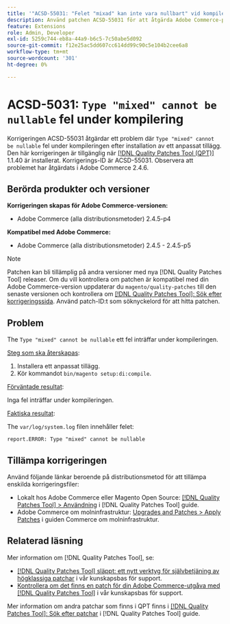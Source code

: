 ```yaml
---
title: '"ACSD-55031: "Felet "mixad" kan inte vara nullbart" vid kompilering"'
description: Använd patchen ACSD-55031 för att åtgärda Adobe Commerce-problemet där felet * Type "mixed" inte kan vara null* under kompileringen efter installation av ett anpassat tillägg.
feature: Extensions
role: Admin, Developer
exl-id: 5259c744-eb8a-44a9-b6c5-7c50abe5d092
source-git-commit: f12e25ac5dd607cc614dd99c90c5e104b2cee6a8
workflow-type: tm+mt
source-wordcount: '301'
ht-degree: 0%

---
```


# ACSD-5031: `Type "mixed" cannot be nullable` fel under kompilering

Korrigeringen ACSD-55031 åtgärdar ett problem där `Type "mixed" cannot be nullable` fel under kompileringen efter installation av ett anpassat tillägg. Den här korrigeringen är tillgänglig när [[!DNL Quality Patches Tool (QPT)]](/help/announcements/adobe-commerce-announcements/magento-quality-patches-released-new-tool-to-self-serve-quality-patches.md) 1.1.40 är installerat. Korrigerings-ID är ACSD-55031. Observera att problemet har åtgärdats i Adobe Commerce 2.4.6.

## Berörda produkter och versioner

**Korrigeringen skapas för Adobe Commerce-versionen:**

* Adobe Commerce (alla distributionsmetoder) 2.4.5-p4

**Kompatibel med Adobe Commerce:**

* Adobe Commerce (alla distributionsmetoder) 2.4.5 - 2.4.5-p5

>[!NOTE]
>
>Patchen kan bli tillämplig på andra versioner med nya [!DNL Quality Patches Tool] releaser. Om du vill kontrollera om patchen är kompatibel med din Adobe Commerce-version uppdaterar du `magento/quality-patches` till den senaste versionen och kontrollera om [[!DNL Quality Patches Tool]: Sök efter korrigeringssida](https://experienceleague.adobe.com/tools/commerce-quality-patches/index.html). Använd patch-ID:t som söknyckelord för att hitta patchen.

## Problem

The `Type "mixed" cannot be nullable` ett fel inträffar under kompileringen.

<u>Steg som ska återskapas</u>:

1. Installera ett anpassat tillägg.
1. Kör kommandot `bin/magento setup:di:compile`.

<u>Förväntade resultat</u>:

Inga fel inträffar under kompileringen.

<u>Faktiska resultat</u>:

The `var/log/system.log` filen innehåller felet:

```
report.ERROR: Type "mixed" cannot be nullable
```

## Tillämpa korrigeringen

Använd följande länkar beroende på distributionsmetod för att tillämpa enskilda korrigeringsfiler:

* Lokalt hos Adobe Commerce eller Magento Open Source: [[!DNL Quality Patches Tool] > Användning](https://experienceleague.adobe.com/docs/commerce-operations/tools/quality-patches-tool/usage.html) i [!DNL Quality Patches Tool] guide.
* Adobe Commerce om molninfrastruktur: [Upgrades and Patches > Apply Patches](https://experienceleague.adobe.com/docs/commerce-cloud-service/user-guide/develop/upgrade/apply-patches.html) i guiden Commerce om molninfrastruktur.

## Relaterad läsning

Mer information om [!DNL Quality Patches Tool], se:

* [[!DNL Quality Patches Tool] släppt: ett nytt verktyg för självbetjäning av högklassiga patchar](/help/announcements/adobe-commerce-announcements/magento-quality-patches-released-new-tool-to-self-serve-quality-patches.md) i vår kunskapsbas för support.
* [Kontrollera om det finns en patch för din Adobe Commerce-utgåva med [!DNL Quality Patches Tool]](/help/support-tools/patches-available-in-qpt-tool/check-patch-for-magento-issue-with-magento-quality-patches.md) i vår kunskapsbas för support.

Mer information om andra patchar som finns i QPT finns i [[!DNL Quality Patches Tool]: Sök efter patchar](https://experienceleague.adobe.com/tools/commerce-quality-patches/index.html) i [!DNL Quality Patches Tool] guide.
